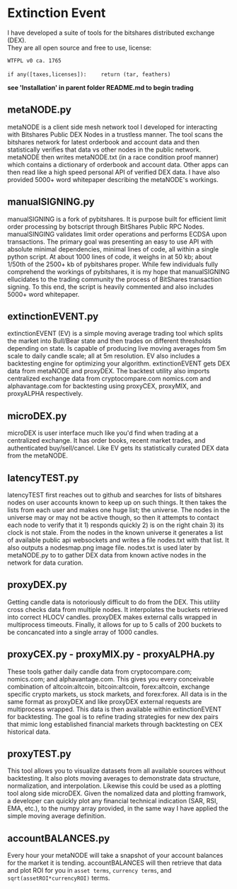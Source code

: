 Extinction Event
====================
I have developed a suite of tools for the bitshares distributed exchange (DEX).  
They are all open source and free to use, license:

`WTFPL v0 ca. 1765`

`if any([taxes,licenses]):`
`    return (tar, feathers)`

**see 'Installation' in parent folder README.md to begin trading**


metaNODE.py
----------------------------

metaNODE is a client side mesh network tool I developed for interacting with Bitshares Public DEX Nodes in a trustless manner. The tool scans the bitshares network for latest orderbook and account data and then statistically verifies that data vs other nodes in the public network. metaNODE then writes metaNODE.txt (in a race condition proof manner) which contains a dictionary of orderbook and account data. Other apps can then read like a high speed personal API of verified DEX data.  I have also provided 5000+ word whitepaper describing the metaNODE's workings. 

manualSIGNING.py
----------------------------

manualSIGNING is a fork of pybitshares.  It is purpose built for efficient limit order processing by botscript through BitShares Public RPC Nodes.   manualSINGING validates limit order operations and performs ECDSA upon transactions. The primary goal was presenting an easy to use API with absolute minimal dependencies, minimal lines of code, all within a single python script.  At about 1000 lines of code, it weighs in at 50 kb; about 1/50th of the 2500+ kb of pybitshares proper.  While few individuals fully comprehend the workings of pybitshares, it is my hope that manualSIGNING ellucidates to the trading community the process of BitShares transaction signing. To this end, the script is heavily commented and also includes 5000+ word whitepaper. 

extinctionEVENT.py
----------------------------

extinctionEVENT (EV) is a simple moving average trading tool which splits the market into Bull/Bear state and then trades on different thresholds depending on state. Is capable of producing live moving averages from 5m scale to daily candle scale; all at 5m resolution. EV also includes a backtesting engine for optimizing your algorithm. extinctionEVENT gets DEX data from metaNODE and proxyDEX. The backtest utility also imports centralized exchange data from cryptocompare.com nomics.com and alphavantage.com for backtesting using proxyCEX, proxyMIX, and proxyALPHA respectively.

microDEX.py
----------------------------

microDEX is user interface much like you'd find when trading at a centralized exchange. It has order books, recent market trades, and authenticated buy/sell/cancel. Like EV gets its statistically curated DEX data from the metaNODE.

latencyTEST.py
----------------------------

latencyTEST first reaches out to github and searches for lists of bitshares nodes on user accounts known to keep up on such things. It then takes the lists from each user and makes one huge list; the universe. The nodes in the universe may or may not be active though, so then it attempts to contact each node to verify that it 1) responds quickly 2) is on the right chain 3) its clock is not stale. From the nodes in the known universe it generates a list of available public api websockets and writes a file nodes.txt with that list. It also outputs a nodesmap.png image file. nodes.txt is used later by metaNODE.py to to gather DEX data from known active nodes in the network for data curation.

proxyDEX.py
----------------------------

Getting candle data is notoriously difficult to do from the DEX. This utility cross checks data from multiple nodes. It interpolates the buckets retrieved into correct HLOCV candles. proxyDEX makes external calls wrapped in multiprocess timeouts.  Finally, it allows for up to 5 calls of 200 buckets to be concancated into a single array of 1000 candles. 

proxyCEX.py - proxyMIX.py - proxyALPHA.py
----------------------------

These tools gather daily candle data from cryptocompare.com; nomics.com; and alphavantage.com. This gives you every conceivable combination of altcoin:altcoin, bitcoin:altcoin, forex:altcoin, exchange specific crypto markets, us stock markets, and forex:forex. All data is in the same format as proxyDEX and like proxyDEX external requests are multiprocess wrapped.  This data is then available within extinctionEVENT for backtesting.   The goal is to refine trading strategies for new dex pairs that mimic long established financial markets through backtesting on CEX historical data. 

proxyTEST.py
----------------------------

This tool allows you to visualize datasets from all available sources without backtesting. It also plots moving averages to demonstrate data structure, normalization, and interpolation.  Likewise this could be used as a plotting tool along side microDEX.  Given the nomalized data and plotting framwork, a developer can quickly plot any financial technical indication (SAR, RSI, EMA, etc.), to the numpy array provided, in the same way I have applied the simple moving average definition.  

accountBALANCES.py
----------------------------

Every hour your metaNODE will take a snapshot of your account balances for the market it is tending. accountBALANCES will then retrieve that data and plot ROI for you in `asset terms`, `currency terms`, and `sqrt(assetROI*currencyROI)` terms.
